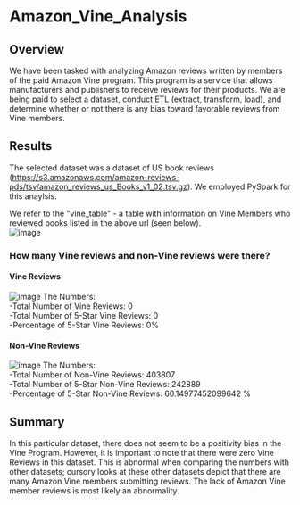 # Amazon_Vine_Analysis
## Overview
We have been tasked with analyzing Amazon reviews written by members of the paid Amazon Vine program. This program is a service that allows manufacturers and publishers to receive reviews for their products. We are being paid to select a dataset, conduct ETL (extract, transform, load), and determine whether or not there is any bias toward favorable reviews from Vine members.

## Results

The selected dataset was a dataset of US book reviews (https://s3.amazonaws.com/amazon-reviews-pds/tsv/amazon_reviews_us_Books_v1_02.tsv.gz). We employed PySpark for this anaylsis. <br/>

We refer to the "vine_table" - a table with information on Vine Members who reviewed books listed in the above url (seen below). <br/>
![image](https://user-images.githubusercontent.com/72320203/155050326-934554a9-a7be-4981-88a6-d9c5c79b81ec.png)

### How many Vine reviews and non-Vine reviews were there?
#### Vine Reviews
![image](https://user-images.githubusercontent.com/72320203/155051390-b4ea6c40-58d3-413b-991f-dd5c7b4bb5f6.png)
The Numbers: <br/>
-Total Number of Vine Reviews: 0 <br/>
-Total Number of 5-Star Vine Reviews: 0 <br/>
-Percentage of 5-Star Vine Reviews: 0% <br/>

#### Non-Vine Reviews
![image](https://user-images.githubusercontent.com/72320203/155052535-de7749b4-97e6-4082-8d0c-ca4531aa47ca.png)
The Numbers: <br/>
-Total Number of Non-Vine Reviews: 403807 <br/>
-Total Number of 5-Star Non-Vine Reviews: 242889 <br/>
-Percentage of 5-Star Non-Vine Reviews: 60.14977452099642 % <br/>

## Summary
In this particular dataset, there does not seem to be a positivity bias in the Vine Program. However, it is important to note that there were zero Vine Reviews in this dataset. This is abnormal when comparing the numbers with other datasets; cursory looks at these other datasets depict that there are many Amazon Vine members submitting reviews. The lack of Amazon Vine member reviews is most likely an abnormality. 

